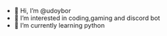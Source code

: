 - 👋 Hi, I’m @udoybor
- 👀 I’m interested in coding,gaming and discord bot
- 🌱 I’m currently learning python 

<!---
udoybor/udoybor is a ✨ special ✨ repository because its `README.md` (this file) appears on your GitHub profile.
You can click the Preview link to take a look at your changes.
--->
